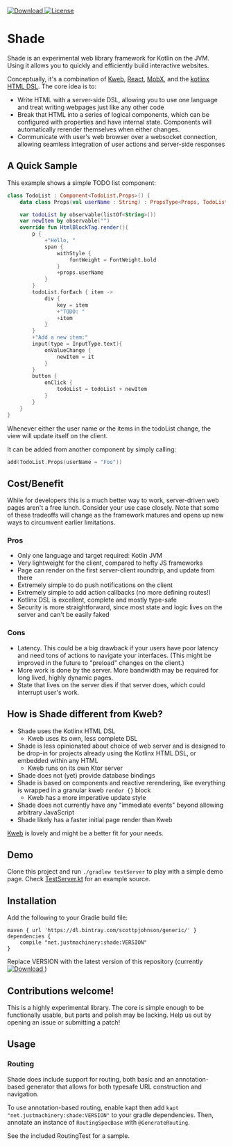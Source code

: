[ ![Download](https://api.bintray.com/packages/scottpjohnson/generic/shade/images/download.svg) ](https://bintray.com/scottpjohnson/generic/shade/_latestVersion)
[![License](https://img.shields.io/badge/License-Apache%202.0-blue.svg)](https://opensource.org/licenses/Apache-2.0)

# Shade

Shade is an experimental web library framework for Kotlin on the JVM. Using it allows you to quickly and efficiently
build interactive websites.

Conceptually, it's a combination of [Kweb](http://docs.kweb.io/en/latest/index.html), [React](https://reactjs.org/), [MobX](https://mobx.js.org/README.html), and the [kotlinx HTML DSL](https://github.com/Kotlin/kotlinx.html). The core idea is to:
- Write HTML with a server-side DSL, allowing you to use one language and treat writing webpages just like any other code
- Break that HTML into a series of logical components, which can be configured with properties and have internal state. Components will automatically rerender themselves when either changes.
- Communicate with user's web browser over a websocket connection, allowing seamless integration of
user actions and server-side responses

## A Quick Sample
This example shows a simple TODO list component:
```kotlin
class TodoList : Component<TodoList.Props>() {
    data class Props(val userName : String) : PropsType<Props, TodoList>

    var todoList by observable(listOf<String>())
    var newItem by observable("")
    override fun HtmlBlockTag.render(){
        p {
            +"Hello, "
            span {
                withStyle {
                    fontWeight = FontWeight.bold
                }
                +props.userName
            }
        }
        todoList.forEach { item ->
            div {
                key = item
                +"TODO: "
                +item
            }
        }
        +"Add a new item:"
        input(type = InputType.text){
            onValueChange {
                newItem = it
            }
        }
        button {
            onClick {
                todoList = todoList + newItem
            }
        }
    }
}
```
Whenever either the user name or the items in the todoList change, the view will update itself on the client.

It can be added from another component by simply calling:
```kotlin
add(TodoList.Props(userName = "Foo"))
```

## Cost/Benefit
While for developers this is a much better way to work, server-driven web pages aren't a free lunch. Consider your use case closely. Note that some of these tradeoffs will change as the framework
matures and opens up new ways to circumvent earlier limitations.

### Pros
- Only one language and target required: Kotlin JVM
- Very lightweight for the client, compared to hefty JS frameworks
- Page can render on the first server-client roundtrip, and update from there
- Extremely simple to do push notifications on the client
- Extremely simple to add action callbacks (no more defining routes!)
- Kotlinx DSL is excellent, complete and mostly type-safe
- Security is more straightforward, since most state and logic lives on the server and can't be easily faked

### Cons
- Latency. This could be a big drawback if your users have poor latency and need tons of actions to navigate your interfaces. (This might be improved in the future to "preload" changes on the client.)
- More work is done by the server. More bandwidth may be required for long lived, highly dynamic pages.
- State that lives on the server dies if that server does, which could interrupt user's work.

## How is Shade different from Kweb?
- Shade uses the Kotlinx HTML DSL
    - Kweb uses its own, less complete DSL
- Shade is less opinionated about choice of web server and is designed to be
drop-in for projects already using the Kotlinx HTML DSL, or embedded within any HTML
    - Kweb runs on its own Ktor server
- Shade does not (yet) provide database bindings
- Shade is based on components and reactive rerendering, like everything is wrapped in a granular kweb `render {}` block
    - Kweb has a more imperative update style
- Shade does not currently have any "immediate events" beyond allowing arbitrary JavaScript
- Shade likely has a faster initial page render than Kweb

[Kweb](http://docs.kweb.io/en/latest/index.html) is lovely and might be a better fit for your needs.

## Demo
Clone this project and run `./gradlew testServer` to play with a simple demo page. Check [TestServer.kt](https://github.com/ScottPeterJohnson/shade/blob/master/src/test/kotlin/net/justmachinery/shade/TestServer.kt) for an example source.

## Installation
Add the following to your Gradle build file:
```
maven { url 'https://dl.bintray.com/scottpjohnson/generic/' }
dependencies {
    compile "net.justmachinery:shade:VERSION"
}
```

Replace VERSION with the latest version of this repository (currently [ ![Download](https://api.bintray.com/packages/scottpjohnson/generic/shade/images/download.svg) ](https://bintray.com/scottpjohnson/generic/shade/_latestVersion))

## Contributions welcome!
This is a highly experimental library. The core is simple enough to be functionally usable, but parts and polish may be lacking. Help us out by opening an issue or submitting a patch!

## Usage
### Routing
Shade does include support for routing, both basic and an annotation-based generator that
allows for both typesafe URL construction and navigation.

To use annotation-based routing, enable kapt then add `kapt "net.justmachinery:shade:VERSION"` to your gradle dependencies. Then, annotate an instance of `RoutingSpecBase` with `@GenerateRouting`.

See the included RoutingTest for a sample.
